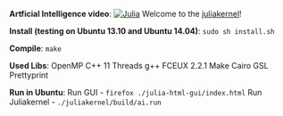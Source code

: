 **Artficial Intelligence video**:
[![Julia](http://img.youtube.com/vi/GnBAp90lwcc/0.jpg)](http://www.youtube.com/watch?v=GnBAp90lwcc)
Welcome to the [juliakernel](http://juliabot.com/julia/)\!

**Install (testing on Ubuntu 13.10 and Ubuntu 14.04)**:
`sudo sh install.sh`

**Compile**:
`make`

**Used Libs**:
OpenMP
C++ 11 Threads
g++
FCEUX 2.2.1
Make
Cairo
GSL
Prettyprint

**Run in Ubuntu**:
Run GUI - `firefox ./julia-html-gui/index.html`
Run Juliakernel - `./juliakernel/build/ai.run`





